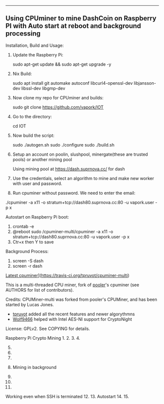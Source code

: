 ---------------------------------------------------------------------------------------------------
Using CPUminer to mine DashCoin on Raspberry PI with Auto start at reboot and background processing
---------------------------------------------------------------------------------------------------

Installation, Build and Usage:

1. Update the Raspberry Pi:

   sudo apt-get update && sudo apt-get upgrade -y
2. Nix Build:


   sudo apt install git automake autoconf libcurl4-openssl-dev libjansson-dev libssl-dev libgmp-dev
3. Now clone my repo for CPUminer and builds:

   sudo git clone https://github.com/vapork/IOT
4. Go to the directory:


   cd IOT
7. Now build the script:


   sudo ./autogen.sh
   sudo ./configure
   sudo ./build.sh
11. Setup an account on poolin, slushpool, minergate(these are trusted pools) or another mining pool


    Using mining pool at https://dash.suprnova.cc/ for dash
13. Use the credentials, select an algorithm to mine and make new worker with user and password.
14. Run cpuminer without password. We need to enter the email:


   ./cpuminer -a x11 -o stratum+tcp://dash80.suprnova.cc:80 -u vapork.user -p x
    
Autostart on Raspberry Pi boot:    
1. crontab -e
2. @reboot sudo /cpuminer-multi/cpuminer -a x11 -o stratum+tcp://dash80.suprnova.cc:80 -u vapork.user -p x
3. Ctr+x then Y to save

Background Process:
1. screen -S dash 
2. screen -r dash


[Latest cpuminer](https://travis-ci.org/tpruvot/cpuminer-multi.svg)](https://travis-ci.org/tpruvot/cpuminer-multi)

This is a multi-threaded CPU miner,
fork of [pooler](//github.com/pooler)'s cpuminer (see AUTHORS for list of contributors).



Credits:
CPUMiner-multi was forked from pooler's CPUMiner, and has been started by Lucas Jones.
* [tpruvot](https://github.com/tpruvot) added all the recent features and newer algorythmns
* [Wolf9466](https://github.com/wolf9466) helped with Intel AES-NI support for CryptoNight

License:
GPLv2.  See COPYING for details.

Raspberry Pi Crypto Mining
1. 
2. 
3. 
4. 

5. 
6. 


7. 
8. Mining in background
9. 
10. 
11. 
Working even when SSH is terminated
12. 
13. 
Autostart
14. 
15. 


